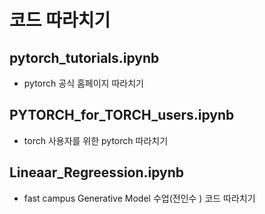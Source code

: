 # 코드 따라치기

## pytorch_tutorials.ipynb
- pytorch 공식 홈페이지 따라치기

## PYTORCH_for_TORCH_users.ipynb
- torch 사용자를 위한 pytorch 따라치기

## Lineaar_Regreession.ipynb
- fast campus Generative Model 수업(전인수 ) 코드 따라치기
